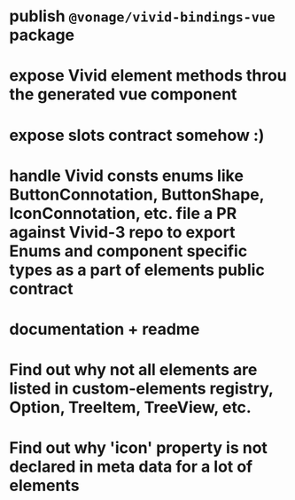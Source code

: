 # publish `@vonage/vivid-bindings-vue` package
# expose Vivid element methods throu the generated vue component
# expose slots contract somehow :)
# handle Vivid consts enums like ButtonConnotation, ButtonShape, IconConnotation, etc. file a PR against Vivid-3 repo to export Enums and component specific types as a part of elements public contract
# documentation + readme
# Find out why not all elements are listed in custom-elements registry, Option, TreeItem, TreeView, etc.
# Find out why 'icon' property is not declared in meta data for a lot of elements